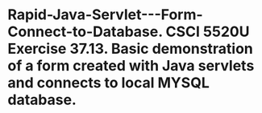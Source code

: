 # Rapid-Java-Servlet---Form-Connect-to-Database. CSCI 5520U Exercise 37.13. Basic demonstration of a form created with Java servlets and connects to local MYSQL database. 
